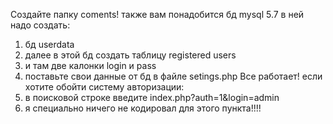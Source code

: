 Создайте папку coments!
также вам понадобится бд mysql 5.7
в ней надо создать:
1) бд userdata
2) далее в этой бд создать таблицу registered users
3) и там две калонки login и pass
4) поставьте свои данные от бд в файле setings.php
Все работает!
если хотите обойти систему авторизации:
1)  в поисковой строке введите index.php?auth=1&login=admin
2)  я специально ничего не кодировал для этого пункта!!!!
